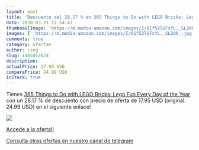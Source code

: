 ```yaml
---
layout: post
title: 'Descuento del 28.17 % en 365 Things to Do with LEGO Bricks: Lego '
date: 2020-03-21 12:54:47
thumbnailImage: 'https://m.media-amazon.com/images/I/61f52lGFsYL._SL200_.jpg'
images: [ 'https://m.media-amazon.com/images/I/61f52lGFsYL._SL200_.jpg' ]
comments: true
category: ofertas
author: ring
slug: 1465453024
description:
actualPrice: 17.95 USD
comparePrice: 24.99 USD
inStock: true
---
```


Tienes [365 Things to Do with LEGO Bricks: Lego Fun Every Day of the Year](https://www.amazon.com/dp/1465453024/?tag=redken08-20) con un 28.17 % de descuento con precio de oferta de 17.95 USD (original: 24.99 USD) en el siguiente enlace!

[![](https://m.media-amazon.com/images/I/61f52lGFsYL._SL200_.jpg)](https://www.amazon.com/dp/1465453024/?tag=redken08-20)

[Accede a la oferta!!](https://www.amazon.com/dp/1465453024/?tag=redken08-20)

[Consulta otras ofertas en nuestro canal de telegram](https://t.me/s/ofertas25)
